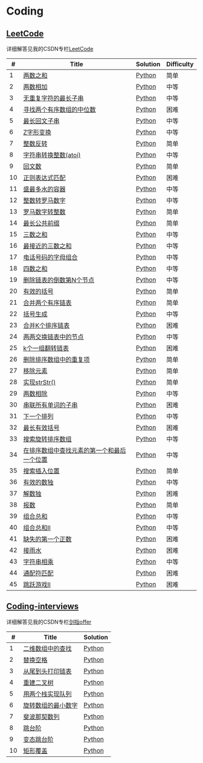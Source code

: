 # Coding

## [LeetCode](https://leetcode-cn.com/problemset/all/)
详细解答见我的CSDN专栏[LeetCode](https://blog.csdn.net/sinat_36811967/column/info/34419)

| # | Title | Solution | Difficulty |
|---| ----- | -------- | ---------- |
|1|[两数之和](https://leetcode-cn.com/problems/two-sum/)| [Python](leetcode/001两数之和.py)|简单|
|2|[两数相加](https://leetcode-cn.com/problems/add-two-numbers/)| [Python](leetcode/002两数相加.py)|中等|
|3|[无重复字符的最长子串](https://leetcode-cn.com/problems/longest-substring-without-repeating-characters/)| [Python](leetcode/003无重复字符的最长子串.py)|中等|
|4|[寻找两个有序数组的中位数](https://leetcode-cn.com/problems/median-of-two-sorted-arrays/)| [Python](leetcode/004寻找两个有序数组的中位数.py)|困难|
|5|[最长回文子串](https://leetcode-cn.com/problems/longest-palindromic-substring/)| [Python](leetcode/005最长回文子串.py)|中等|
|6|[Z字形变换](https://leetcode-cn.com/problems/zigzag-conversion/)| [Python](leetcode/006Z字形变换.py)|中等|
|7|[整数反转](https://leetcode-cn.com/problems/reverse-integer/)| [Python](leetcode/007整数反转.py)|简单|
|8|[字符串转换整数(atoi)](https://leetcode-cn.com/problems/string-to-integer-atoi/)| [Python](leetcode/008字符串转换整数.py)|中等|
|9|[回文数](https://leetcode-cn.com/problems/palindrome-number/)| [Python](leetcode/009回文数.py)|简单|
|10|[正则表达式匹配](https://leetcode-cn.com/problems/regular-expression-matching/)| [Python](leetcode/010正则表达式匹配.py)|困难|
|11|[盛最多水的容器](https://leetcode-cn.com/problems/container-with-most-water/)| [Python](leetcode/011盛最多水的容器.py)|中等|
|12|[整数转罗马数字](https://leetcode-cn.com/problems/integer-to-roman/)| [Python](leetcode/012整数转罗马数字.py)|中等|
|13|[罗马数字转整数](https://leetcode-cn.com/problems/roman-to-integer/)| [Python](leetcode/013罗马数字转整数.py)|简单|
|14|[最长公共前缀](https://leetcode-cn.com/problems/longest-common-prefix/)| [Python](leetcode/014最长公共前缀.py)|简单|
|15|[三数之和](https://leetcode-cn.com/problems/3sum/)| [Python](leetcode/015三数之和.py)|中等|
|16|[最接近的三数之和](https://leetcode-cn.com/problems/3sum-closest/)| [Python](leetcode/016最接近的三数之和.py)|中等|
|17|[电话号码的字母组合](https://leetcode-cn.com/problems/letter-combinations-of-a-phone-number/)| [Python](leetcode/017电话号码的字母组合.py)|中等|
|18|[四数之和](https://leetcode-cn.com/problems/4sum/)| [Python](leetcode/018四数之和.py)|中等|
|19|[删除链表的倒数第N个节点](https://leetcode-cn.com/problems/remove-nth-node-from-end-of-list/)| [Python](leetcode/019删除链表的倒数第N个节点.py)|中等|
|20|[有效的括号](https://leetcode-cn.com/problems/valid-parentheses/)| [Python](leetcode/020有效的括号.py)|简单|
|21|[合并两个有序链表](https://leetcode-cn.com/problems/merge-two-sorted-lists/)| [Python](leetcode/021合并两个有序链表.py)|简单|
|22|[括号生成](https://leetcode-cn.com/problems/generate-parentheses/)| [Python](leetcode/022括号生成.py)|中等|
|23|[合并K个排序链表](https://leetcode-cn.com/problems/merge-k-sorted-lists/)| [Python](leetcode/023合并K个排序链表.py)|困难|
|24|[两两交换链表中的节点](https://leetcode-cn.com/problems/swap-nodes-in-pairs/)| [Python](leetcode/024两两交换链表中的节点.py)|中等|
|25|[k个一组翻转链表](https://leetcode-cn.com/problems/reverse-nodes-in-k-group/)| [Python](leetcode/025k个一组翻转链表.py)|困难|
|26|[删除排序数组中的重复项](https://leetcode-cn.com/problems/remove-duplicates-from-sorted-array/)| [Python](leetcode/026删除排序数组中的重复项.py)|简单|
|27|[移除元素](https://leetcode-cn.com/problems/remove-element/)| [Python](leetcode/027移除元素.py)|简单|
|28|[实现strStr()](https://leetcode-cn.com/problems/implement-strstr/)| [Python](leetcode/028实现strStr().py)|简单|
|29|[两数相除](https://leetcode-cn.com/problems/divide-two-integers/)| [Python](leetcode/029两数相除.py)|中等|
|30|[串联所有单词的子串](https://leetcode-cn.com/problems/substring-with-concatenation-of-all-words/)| [Python](leetcode/030串联所有单词的子串.py)|困难|
|31|[下一个排列](https://leetcode-cn.com/problems/next-permutation/)| [Python](leetcode/031下一个排列.py)|中等|
|32|[最长有效括号](https://leetcode-cn.com/problems/longest-valid-parentheses/)| [Python](leetcode/032最长有效括号.py)|困难|
|33|[搜索旋转排序数组](https://leetcode-cn.com/problems/search-in-rotated-sorted-array/)| [Python](leetcode/033搜索旋转排序数组.py)|中等|
|34|[在排序数组中查找元素的第一个和最后一个位置](https://leetcode-cn.com/problems/find-first-and-last-position-of-element-in-sorted-array/)| [Python](leetcode/034在排序数组中查找元素的第一个和最后一个位置.py)|中等|
|35|[搜索插入位置](https://leetcode-cn.com/problems/search-insert-position/)| [Python](leetcode/035搜索插入位置.py)|简单|
|36|[有效的数独](https://leetcode-cn.com/problems/valid-sudoku/)| [Python](leetcode/036有效的数独.py)|中等|
|37|[解数独](https://leetcode-cn.com/problems/sudoku-solver/)| [Python](leetcode/037解数独.py)|困难|
|38|[报数](https://leetcode-cn.com/problems/count-and-say/)| [Python](leetcode/038报数.py)|简单|
|39|[组合总和](https://leetcode-cn.com/problems/combination-sum/)| [Python](leetcode/039组合总和.py)|中等|
|40|[组合总和II](https://leetcode-cn.com/problems/combination-sum-ii/)| [Python](leetcode/040组合总和II.py)|中等|
|41|[缺失的第一个正数](https://leetcode-cn.com/problems/first-missing-positive/)| [Python](leetcode/041缺失的第一个正数.py)|困难|
|42|[接雨水](https://leetcode-cn.com/problems/trapping-rain-water/)| [Python](leetcode/042接雨水.py)|困难|
|43|[字符串相乘](https://leetcode-cn.com/problems/multiply-strings/)| [Python](leetcode/043字符串相乘.py)|中等|
|44|[通配符匹配](https://leetcode-cn.com/problems/wildcard-matching/)| [Python](leetcode/044通配符匹配.py)|困难|
|45|[跳跃游戏II](https://leetcode-cn.com/problems/jump-game-ii/)| [Python](leetcode/045跳跃游戏II.py)|困难|


## [Coding-interviews](https://www.nowcoder.com/ta/coding-interviews?page=1)
详细解答见我的CSDN专栏[剑指offer](https://blog.csdn.net/sinat_36811967/column/info/34518)

| # | Title | Solution |
|---| ----- | -------- |
|1|[二维数组中的查找](https://www.nowcoder.com/practice/abc3fe2ce8e146608e868a70efebf62e?tpId=13&tqId=11154&tPage=1&rp=1&ru=/ta/coding-interviews&qru=/ta/coding-interviews/question-ranking)| [Python](coding-interviews/01二维数组中的查找.py)|
|2|[替换空格](https://www.nowcoder.com/practice/4060ac7e3e404ad1a894ef3e17650423?tpId=13&tqId=11155&tPage=1&rp=1&ru=%2Fta%2Fcoding-interviews&qru=%2Fta%2Fcoding-interviews%2Fquestion-ranking)| [Python](coding-interviews/02替换空格.py)|
|3|[从尾到头打印链表](https://www.nowcoder.com/practice/d0267f7f55b3412ba93bd35cfa8e8035?tpId=13&tqId=11156&tPage=1&rp=1&ru=%2Fta%2Fcoding-interviews&qru=%2Fta%2Fcoding-interviews%2Fquestion-ranking)| [Python](coding-interviews/03从尾到头打印链表.py)|
|4|[重建二叉树](https://www.nowcoder.com/practice/8a19cbe657394eeaac2f6ea9b0f6fcf6?tpId=13&tqId=11157&tPage=1&rp=1&ru=%2Fta%2Fcoding-interviews&qru=%2Fta%2Fcoding-interviews%2Fquestion-ranking)| [Python](coding-interviews/04重建二叉树.py)|
|5|[用两个栈实现队列](https://www.nowcoder.com/practice/54275ddae22f475981afa2244dd448c6?tpId=13&tqId=11158&tPage=1&rp=1&ru=%2Fta%2Fcoding-interviews&qru=%2Fta%2Fcoding-interviews%2Fquestion-ranking)| [Python](coding-interviews/05用两个栈实现队列.py)|
|6|[旋转数组的最小数字](https://www.nowcoder.com/practice/9f3231a991af4f55b95579b44b7a01ba?tpId=13&tqId=11159&tPage=1&rp=1&ru=/ta/coding-interviews&qru=/ta/coding-interviews/question-ranking)| [Python](coding-interviews/06旋转数组的最小数字.py)|
|7|[斐波那契数列](https://www.nowcoder.com/practice/c6c7742f5ba7442aada113136ddea0c3?tpId=13&tqId=11160&tPage=1&rp=1&ru=%2Fta%2Fcoding-interviews&qru=%2Fta%2Fcoding-interviews%2Fquestion-ranking)| [Python](coding-interviews/07斐波那契数列.py)|
|8|[跳台阶](https://www.nowcoder.com/practice/8c82a5b80378478f9484d87d1c5f12a4?tpId=13&tqId=11161&tPage=1&rp=1&ru=%2Fta%2Fcoding-interviews&qru=%2Fta%2Fcoding-interviews%2Fquestion-ranking)| [Python](coding-interviews/08跳台阶.py)|
|9|[变态跳台阶](https://www.nowcoder.com/practice/22243d016f6b47f2a6928b4313c85387?tpId=13&tqId=11162&tPage=1&rp=1&ru=%2Fta%2Fcoding-interviews&qru=%2Fta%2Fcoding-interviews%2Fquestion-ranking)| [Python](coding-interviews/09变态跳台阶.py)|
|10|[矩形覆盖](https://www.nowcoder.com/practice/72a5a919508a4251859fb2cfb987a0e6?tpId=13&tqId=11163&tPage=1&rp=1&ru=%2Fta%2Fcoding-interviews&qru=%2Fta%2Fcoding-interviews%2Fquestion-ranking)| [Python](coding-interviews/10矩形覆盖.py)|
